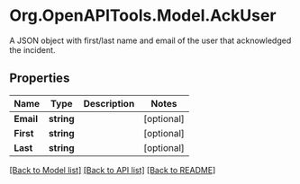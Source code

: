 # Org.OpenAPITools.Model.AckUser
A JSON object with first/last name and email of the user that acknowledged the incident.
## Properties

Name | Type | Description | Notes
------------ | ------------- | ------------- | -------------
**Email** | **string** |  | [optional] 
**First** | **string** |  | [optional] 
**Last** | **string** |  | [optional] 

[[Back to Model list]](../README.md#documentation-for-models) [[Back to API list]](../README.md#documentation-for-api-endpoints) [[Back to README]](../README.md)

